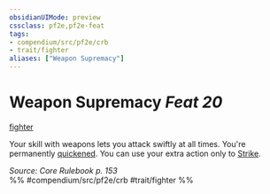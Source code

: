 ```yaml
---
obsidianUIMode: preview
cssclass: pf2e,pf2e-feat
tags:
- compendium/src/pf2e/crb
- trait/fighter
aliases: ["Weapon Supremacy"]
---
```

# Weapon Supremacy  *Feat 20*  
[fighter](Reference/Rules/Traits/fighter.md "Fighter Class Trait")  


Your skill with weapons lets you attack swiftly at all times. You're permanently [quickened](conditions.md#Quickened). You can use your extra action only to [Strike](strike.md).

*Source: Core Rulebook p. 153*  
%% #compendium/src/pf2e/crb #trait/fighter %%